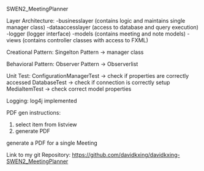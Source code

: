 SWEN2_MeetingPlanner

Layer Architecture:
-businesslayer (contains logic and maintains single manager class)
-dataaccesslayer (access to database and query execution)
-logger (logger interface)
-models	(contains meeting and note models)
-views (contains controller classes with access to FXML)

Creational Pattern:
Singelton Pattern -> manager class

Behavioral Pattern:
Observer Pattern -> Observerlist

Unit Test:
ConfigurationManagerTest -> check if properties are correctly accessed
DatabaseTest -> check if connection is correctly setup
MediaItemTest -> check correct model properties

Logging:
log4j implemented

PDF gen instructions:
1. select item from listview
2. generate PDF

generate a PDF for a single Meeting

Link to my git Repository: https://github.com/davidkxing/davidkxing-SWEN2_MeetingPlanner